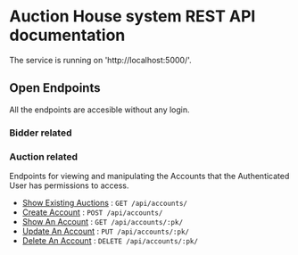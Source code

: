 # Auction House system REST API documentation

The service is running on 'http://localhost:5000/'.

## Open Endpoints

All the endpoints are accesible without any login.

### Bidder related

### Auction related

Endpoints for viewing and manipulating the Accounts that the Authenticated User
has permissions to access.

* [Show Existing Auctions](accounts/get.md) : `GET /api/accounts/`
* [Create Account](accounts/post.md) : `POST /api/accounts/`
* [Show An Account](accounts/pk/get.md) : `GET /api/accounts/:pk/`
* [Update An Account](accounts/pk/put.md) : `PUT /api/accounts/:pk/`
* [Delete An Account](accounts/pk/delete.md) : `DELETE /api/accounts/:pk/`

